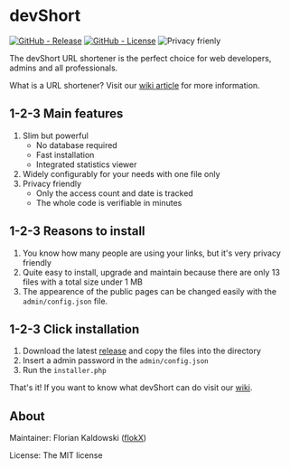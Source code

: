# devShort

[![GitHub - Release](https://img.shields.io/github/release/flokX/devShort.svg)](https://github.com/flokX/devShort/releases) [![GitHub - License](https://img.shields.io/github/license/flokX/devShort.svg)](https://github.com/flokX/devShort/blob/master/LICENSE) ![Privacy frienly](https://img.shields.io/badge/privacy-friendly-brightgreen.svg)

The devShort URL shortener is the perfect choice for web developers, admins and all professionals.

What is a URL shortener? Visit our [wiki article](https://github.com/flokX/devShort/wiki/What-is-URL-shortening%3F) for more information.

## 1-2-3 Main features

1. Slim but powerful
    * No database required
    * Fast installation
    * Integrated statistics viewer
2. Widely configurably for your needs with one file only
3. Privacy friendly
    * Only the access count and date is tracked
    * The whole code is verifiable in minutes


## 1-2-3 Reasons to install

1. You know how many people are using your links, but it's very privacy friendly
2. Quite easy to install, upgrade and maintain because there are only 13 files with a total size under 1 MB
3. The appearence of the public pages can be changed easily with the `admin/config.json` file.


## 1-2-3 Click installation

1. Download the latest [release](https://github.com/flokX/devShort/releases) and copy the files into the directory
2. Insert a admin password in the `admin/config.json`
3. Run the `installer.php`

That's it! If you want to know what devShort can do visit our [wiki](https://github.com/flokX/devShort/wiki).


## About

Maintainer: Florian Kaldowski ([flokX](https://github.com/flokX))

License: The MIT license
